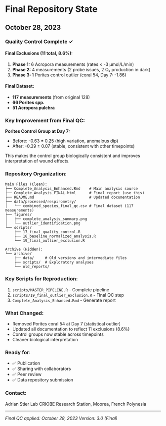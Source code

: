 # Final Repository State
## October 28, 2023

### Quality Control Complete ✓

#### Final Exclusions (11 total, 8.6%):
1. **Phase 1:** 6 Acropora measurements (rates < -3 µmol/L/min)
2. **Phase 2:** 4 measurements (2 probe issues, 2 O₂ production in dark)
3. **Phase 3:** 1 Porites control outlier (coral 54, Day 7: -1.86)

#### Final Dataset:
- **117 measurements** (from original 128)
- **66 Porites spp.**
- **51 Acropora pulchra**

### Key Improvement from Final QC:
**Porites Control Group at Day 7:**
- Before: -0.63 ± 0.25 (high variation, anomalous dip)
- After: -0.39 ± 0.07 (stable, consistent with other timepoints)

This makes the control group biologically consistent and improves interpretation of wound effects.

### Repository Organization:

```
Main Files (Clean):
├── Complete_Analysis_Enhanced.Rmd    # Main analysis source
├── Complete_Analysis_FINAL.html      # Final report (use this)
├── README.md                         # Updated documentation
├── data/processed/respirometry/
│   └── combined_species_final_qc.csv # Final dataset (117 measurements)
├── figures/
│   ├── complete_analysis_summary.png
│   └── outlier_identification.png
└── scripts/
    ├── 17_final_quality_control.R
    ├── 18_baseline_normalized_analysis.R
    └── 19_final_outlier_exclusion.R

Archive (Hidden):
└── archive/
    ├── data/     # Old versions and intermediate files
    ├── scripts/  # Exploratory analyses
    └── old_reports/
```

### Key Scripts for Reproduction:
1. `scripts/MASTER_PIPELINE.R` - Complete pipeline
2. `scripts/19_final_outlier_exclusion.R` - Final QC step
3. `Complete_Analysis_Enhanced.Rmd` - Generate report

### What Changed:
- Removed Porites coral 54 at Day 7 (statistical outlier)
- Updated all documentation to reflect 11 exclusions (8.6%)
- Control groups now stable across timepoints
- Cleaner biological interpretation

### Ready for:
- ✅ Publication
- ✅ Sharing with collaborators
- ✅ Peer review
- ✅ Data repository submission

### Contact:
Adrian Stier Lab
CRIOBE Research Station, Moorea, French Polynesia

---
*Final QC applied: October 28, 2023*
*Version: 3.0 (Final)*